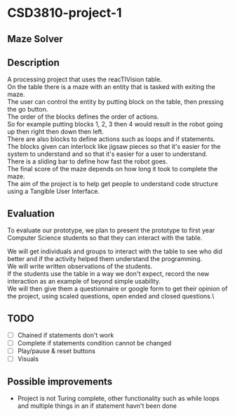 # CSD3810-project-1

## Maze Solver

## Description
A processing project that uses the reacTIVision table.\
On the table there is a maze with an entity that is tasked with exiting the maze.\
The user can control the entity by putting block on the table, then pressing the go button.\
The order of the blocks defines the order of actions.\
So for example putting blocks 1, 2, 3 then 4 would result in the robot going up then right then down then left.\
There are also blocks to define actions such as loops and if statements.\
The blocks given can interlock like jigsaw pieces so that it's easier for the system to understand and so that it's easier for a user to understand.\
There is a sliding bar to define how fast the robot goes.\
The final score of the maze depends on how long it took to complete the maze.\
The aim of the project is to help get people to understand code structure using a Tangible User Interface.

## Evaluation
To evaluate our prototype, we plan to present the prototype to first year Computer Science students so that they can interact with the table.


We will get individuals and groups to interact with the table to see who did better and if the activity helped them understand the programming.\
We will write written observations of the students.\
If the students use the table in a way we don't expect, record the new interaction as an example of beyond simple usability.\
We will then give them a questionnaire or google form to get their opinion of the project, using scaled questions, open ended and closed questions.\

## TODO
- [ ] Chained if statements don't work
- [ ] Complete if statements condition cannot be changed
- [ ] Play/pause & reset buttons
- [ ] Visuals

## Possible improvements
* Project is not Turing complete, other functionality such as while loops and multiple things in an if statement havn't been done
